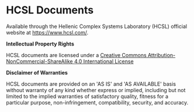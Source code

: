 # HCSL Documents
 
Available through the Hellenic Complex Systems Laboratory (HCSL) official website at https://www.hcsl.com/.

**Intellectual Property Rights**

HCSL documents are licensed under a [Creative Commons Attribution-NonCommercial-ShareAlike 4.0 International License](https://creativecommons.org/licenses/by-nc-sa/4.0/)

**Disclaimer of Warranties**

HCSL documents are provided on an 'AS IS' and 'AS AVAILABLE' basis without warranty of any kind whether express or implied, including but not limited to the implied warranties of satisfactory quality, fitness for a particular purpose, non-infringement, compatibility, security, and accuracy.